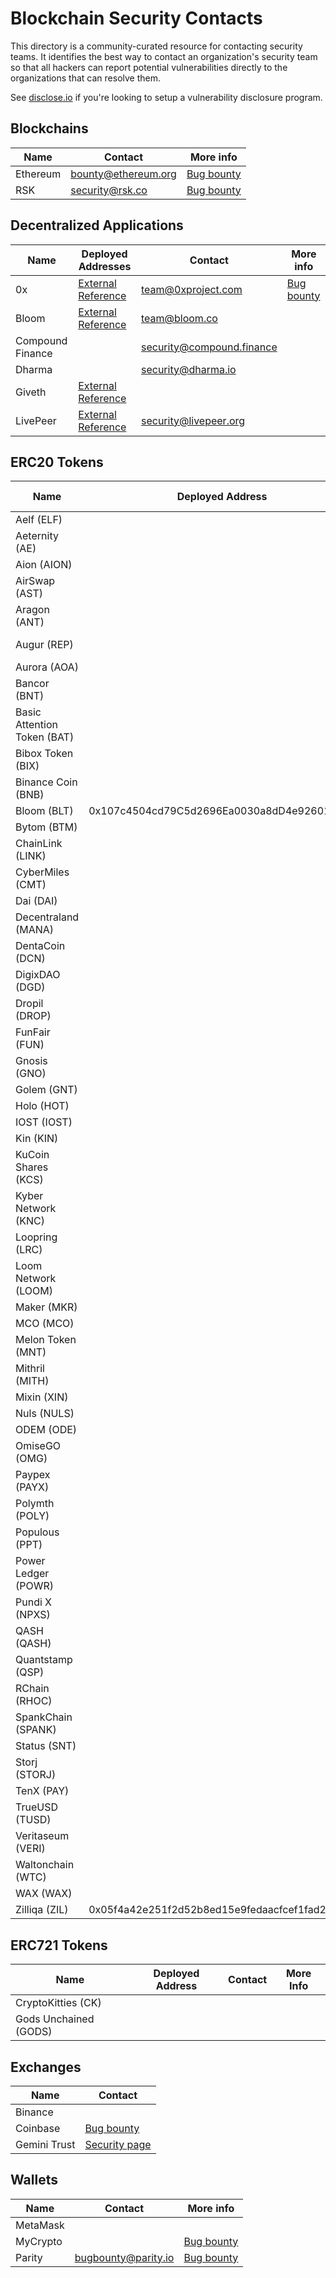 # Blockchain Security Contacts

This directory is a community-curated resource for contacting security teams. It identifies the best way to contact an organization's security team so that all hackers can report potential vulnerabilities directly to the organizations that can resolve them.

See [disclose.io](https://disclose.io/) if you're looking to setup a vulnerability disclosure program.

## Blockchains

| Name | Contact | More info |
| --- | --- | ---- |
| Ethereum | bounty@ethereum.org | [Bug bounty](https://bounty.ethereum.org/)
| RSK | security@rsk.co | [Bug bounty](https://hackerone.com/rsksmart) |

## Decentralized Applications

| Name | Deployed Addresses | Contact | More info |
| --- | --- | --- | --- |
| 0x | [External Reference](https://0xproject.com/wiki#Deployed-Addresses) | team@0xproject.com | [Bug bounty](https://0xproject.com/wiki#Bug-Bounty) |
| Bloom | [External Reference](https://bloom.co/docs/contracts/accounts/) | team@bloom.co | |
| Compound Finance | | security@compound.finance | |
| Dharma | | security@dharma.io | |
| Giveth | [External Reference](https://wiki.giveth.io/documentation/deployments/) | 
| LivePeer | [External Reference](https://github.com/livepeer/wiki/blob/master/Deployed-Contract-Addresses.md) | security@livepeer.org | |

## ERC20 Tokens

| Name | Deployed Address | Contact | More info |
| --- | --- | --- | --- |
| Aelf (ELF) | | | |
| Aeternity (AE) | | | |
| Aion (AION) | | | |
| AirSwap (AST) | | | |
| Aragon (ANT) | | security@aragon.one | |
| Augur (REP) | | bounty@augur.net | [Bug bounty](https://www.augur.net/bounty/) |
| Aurora (AOA) | | | |
| Bancor (BNT) | | |  |
| Basic Attention Token (BAT) | | security@brave.com | [Bug bounty](https://hackerone.com/brave)
| Bibox Token (BIX) | | |  |
| Binance Coin (BNB) | | | |
| Bloom (BLT) | 0x107c4504cd79C5d2696Ea0030a8dD4e92601B82e | team@bloom.co | |
| Bytom (BTM) | | | |
| ChainLink (LINK) | | | |
| CyberMiles (CMT) | | | |
| Dai (DAI) | | |  |
| Decentraland (MANA) | | | |
| DentaCoin (DCN) | | | |
| DigixDAO (DGD) | | | |
| Dropil (DROP) | | | |
| FunFair (FUN) | | | |
| Gnosis (GNO) | | | |
| Golem (GNT) | | | |
| Holo (HOT) | | | |
| IOST (IOST) | | | |
| Kin (KIN) | | | |
| KuCoin Shares (KCS) | | | |
| Kyber Network (KNC) | | | |
| Loopring (LRC) | | | |
| Loom Network (LOOM) | | | |
| Maker (MKR) | | | |
| MCO (MCO) | | | |
| Melon Token (MNT) | | security@melonport.com | [Bug bounty](https://melonport.com/bug-bounty) |
| Mithril (MITH) | | | |
| Mixin (XIN) | | | |
| Nuls (NULS) | | | |
| ODEM (ODE) | | | |
| OmiseGO (OMG) | | | |
| Paypex (PAYX) | | | |
| Polymth (POLY) | | | |
| Populous (PPT) | | | |
| Power Ledger (POWR) | | | |
| Pundi X (NPXS) | | | |
| QASH (QASH) | | | |
| Quantstamp (QSP) | | |  |
| RChain (RHOC) | | | |
| SpankChain (SPANK) | | | |
| Status (SNT) | | | |
| Storj (STORJ) | | | |
| TenX (PAY) | | | |
| TrueUSD (TUSD) | | | |
| Veritaseum (VERI) | | | |
| Waltonchain (WTC) | | | |
| WAX (WAX) | | | |
| Zilliqa (ZIL) | 0x05f4a42e251f2d52b8ed15e9fedaacfcef1fad27 | security@zilliqa.com | |


## ERC721 Tokens

| Name | Deployed Address | Contact | More Info |
| --- | --- | --- | --- |
| CryptoKitties (CK) | | | |
| Gods Unchained (GODS) | | | |

## Exchanges

| Name | Contact |
| --- | --- |
| Binance | |
| Coinbase | [Bug bounty](https://hackerone.com/coinbase) |
| Gemini Trust | [Security page](https://gemini.com/security/) |

## Wallets

| Name | Contact | More info |
| --- | --- | --- |
| MetaMask | | |
| MyCrypto | | [Bug bounty](https://hackerone.com/mycrypto) |
| Parity | bugbounty@parity.io | [Bug bounty](https://paritytech.io/bug-bounty/) |

